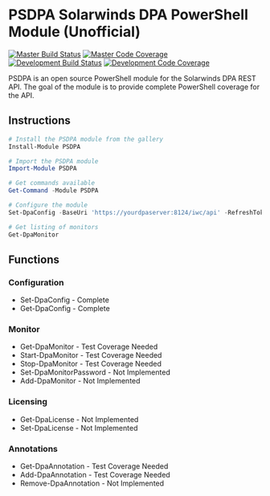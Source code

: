 # PSDPA Solarwinds DPA PowerShell Module (Unofficial)
[![Master Build Status](https://ci.appveyor.com/api/projects/status/i165eqibj5cvger3/branch/master?svg=true)](https://ci.appveyor.com/project/sqlmdr/psdpa/branch/master)
[![Master Code Coverage](https://codecov.io/gh/awickham10/psdpa/branch/master/graph/badge.svg)](https://codecov.io/gh/awickham10/psdpa)
[![Development Build Status](https://ci.appveyor.com/api/projects/status/i165eqibj5cvger3/branch/development?svg=true)](https://ci.appveyor.com/project/sqlmdr/psdpa/branch/development)
[![Development Code Coverage](https://codecov.io/gh/awickham10/psdpa/branch/development/graph/badge.svg)](https://codecov.io/gh/awickham10/psdpa)


PSDPA is an open source PowerShell module for the Solarwinds DPA REST API. The
goal of the module is to provide complete PowerShell coverage for the API.

## Instructions
``` powershell
# Install the PSDPA module from the gallery
Install-Module PSDPA

# Import the PSDPA module
Import-Module PSDPA

# Get commands available
Get-Command -Module PSDPA

# Configure the module
Set-DpaConfig -BaseUri 'https://yourdpaserver:8124/iwc/api' -RefreshToken 'yourprivatestring'

# Get listing of monitors
Get-DpaMonitor
```

## Functions
### Configuration
* Set-DpaConfig - Complete
* Get-DpaConfig - Complete

### Monitor
* Get-DpaMonitor - Test Coverage Needed
* Start-DpaMonitor - Test Coverage Needed
* Stop-DpaMonitor - Test Coverage Needed
* Set-DpaMonitorPassword - Not Implemented
* Add-DpaMonitor - Not Implemented

### Licensing
* Get-DpaLicense - Not Implemented
* Set-DpaLicense - Not Implemented

### Annotations
* Get-DpaAnnotation - Test Coverage Needed
* Add-DpaAnnotation - Test Coverage Needed
* Remove-DpaAnnotation - Not Implemented